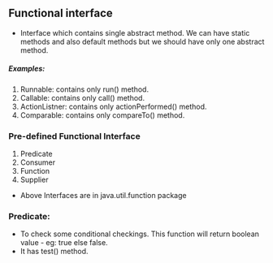 ## Functional interface
* Interface which contains single abstract method. We can have static methods and also default methods but we should have only one abstract method.

##### Examples:
1. Runnable: contains only run() method.
2. Callable: contains only call() method.
3. ActionListner: contains only actionPerformed() method.
4. Comparable: contains only compareTo() method.

### Pre-defined Functional Interface 
1. Predicate
2. Consumer
3. Function
4. Supplier

* Above Interfaces are in java.util.function package

### Predicate:
* To check some conditional checkings. This function will return boolean value - eg: true else false. 
* It has test() method. 
